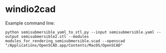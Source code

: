 # windio2cad

Example command line:

``` 
python semisubmersible_yaml_to_stl.py --input semisubmersible.yaml --output semisubmersible2.stl --modules modules_for_rendering_semisubmersible.scad --openscad "/Applications/OpenSCAD.app/Contents/MacOS/OpenSCAD"
```
